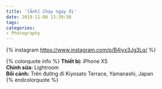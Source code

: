 ```yaml
---
title: '[Ảnh] Chạy ngay đi'
date: 2019-11-08 13:39:50
tags:
categories:
- Photography
---
```


{% instagram https://www.instagram.com/p/B4iyx3Jg3Lq/ %}

{% colorquote info %}
<b>Thiết bị:</b> iPhone XS<br/>
<b>Chỉnh sửa:</b> Lightroom<br/>
<b>Bối cảnh:</b> Trên đường đi Kiyosato Terrace, Yamanashi, Japan<br/>
{% endcolorquote %}
